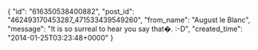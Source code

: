  {
   "id": "616350538400882",
   "post_id": "462493170453287_471533439549260",
   "from_name": "August le Blanc",
   "message": "It is so surreal to hear you say that�. :-D",
   "created_time": "2014-01-25T03:23:48+0000"
 }
